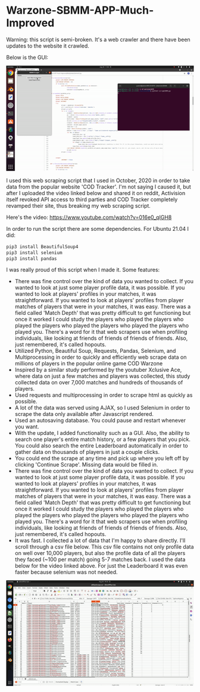 # Warzone-SBMM-APP-Much-Improved
Warning: this script is semi-broken. It's a web crawler and there have been updates to the website it crawled.

Below is the GUI:

![alt-text](https://github.com/kelmensonj/Warzone-SBMM-APP-Much-Improved/blob/main/sbmm.gif)

I used this web scraping script that I used in October, 2020 in order to take data from the popular website 'COD Tracker'. I'm not saying I caused it, but after I uploaded the video linked below and shared it on reddit, Activision itself revoked API access to third parties and COD Tracker completely revamped their site, thus breaking my web scraping script.

Here's the video: https://www.youtube.com/watch?v=016e0_qIGH8

In order to run the script there are some dependencies. For Ubuntu 21.04 I did:

```
pip3 install BeautifulSoup4
pip3 install selenium
pip3 install pandas
```

I was really proud of this script when I made it. Some features:
* There was fine control over the kind of data you wanted to collect. If you wanted to look at just some player profile data, it was possible. If you wanted to look at players' profiles in your matches, it was straightforward. If you wanted to look at players' profiles from player matches of players that were in your matches, it was easy. There was a field called 'Match Depth' that was pretty difficult to get functioning but once it worked I could study the players who played the players who played the players who played the players who played the players who played you. There's a word for it that web scrapers use when profiling individuals, like looking at friends of friends of friends of friends. Also, just remembered, it's called hopouts.
* Utilized Python, Beautiful Soup, Requests, Pandas, Selenium, and Multiprocessing in order to quickly and efficiently web scrape data on millions of players in the popular online game COD Warzone
* Inspired by a similar study performed by the youtuber Xclusive Ace, where data on just a few matches and players was collected, this study collected data on over 7,000 matches and hundreds of thousands of players. 
* Used requests and multiprocessing in order to scrape html as quickly as possible. 
* A lot of the data was served using AJAX, so I used Selenium in order to scrape the data only available after Javascript rendered. 
* Used an autosaving database. You could pause and restart whenever you want. 
* With the update, I added functionality such as a GUI. Also, the ability to search one player's entire match history, or a few players that you pick. You could also search the entire Leaderboard automatically in order to gather data on thousands of players in just a couple clicks.
* You could end the scrape at any time and pick up where you left off by clicking 'Continue Scrape'. Missing data would be filled in. 
* There was fine control over the kind of data you wanted to collect. If you wanted to look at just some player profile data, it was possible. If you wanted to look at players' profiles in your matches, it was straightforward. If you wanted to look at players' profiles from player matches of players that were in your matches, it was easy. There was a field called 'Match Depth' that was pretty difficult to get functioning but once it worked I could study the players who played the players who played the players who played the players who played the players who played you. There's a word for it that web scrapers use when profiling individuals, like looking at friends of friends of friends of friends. Also, just remembered, it's called hopouts.
* It was fast. I collected a lot of data that I'm happy to share directly. I'll scroll through a csv file below. This csv file contains not only profile data on well over 10,000 players, but also the profile data of all the players they faced (~100 per match) going 5-7 matches back. I used the data below for the video linked above. For just the Leaderboard it was even faster because selenium was not needed. 

![alt-text](https://github.com/kelmensonj/Warzone-SBMM-APP-Much-Improved/blob/main/sbmm_libre.gif)
